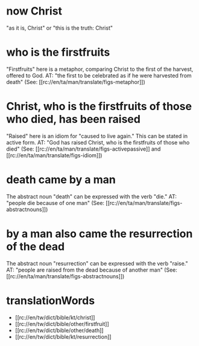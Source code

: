 # now Christ

"as it is, Christ" or "this is the truth: Christ"

# who is the firstfruits

"Firstfruits" here is a metaphor, comparing Christ to the first of the harvest, offered to God. AT: "the first to be celebrated as if he were  harvested from death"  (See: [[rc://en/ta/man/translate/figs-metaphor]])

# Christ, who is the firstfruits of those who died, has been raised

"Raised" here is an idiom for "caused to live again." This can be stated in active form. AT: "God has raised Christ, who is the firstfruits of those who died" (See: [[rc://en/ta/man/translate/figs-activepassive]] and [[rc://en/ta/man/translate/figs-idiom]])

# death came by a man
The abstract noun "death" can be expressed with the verb "die." AT: "people die because of one man" (See: [[rc://en/ta/man/translate/figs-abstractnouns]])

# by a man also came the resurrection of the dead
The abstract noun "resurrection" can be expressed with the verb "raise." AT: "people are raised from the dead because of another man" (See: [[rc://en/ta/man/translate/figs-abstractnouns]])
# translationWords

* [[rc://en/tw/dict/bible/kt/christ]]
* [[rc://en/tw/dict/bible/other/firstfruit]]
* [[rc://en/tw/dict/bible/other/death]]
* [[rc://en/tw/dict/bible/kt/resurrection]]